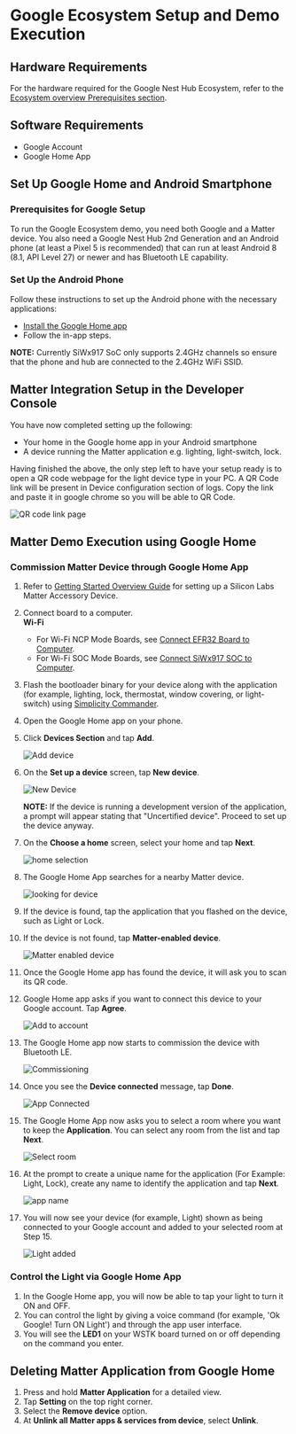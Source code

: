 # Google Ecosystem Setup and Demo Execution

## Hardware Requirements

For the hardware required for the Google Nest Hub Ecosystem, refer to the [Ecosystem overview Prerequisites section](./index#prerequisites).

## Software Requirements

- Google Account
- Google Home App

## Set Up Google Home and Android Smartphone

### Prerequisites for Google Setup

To run the Google Ecosystem demo, you need both Google and a Matter device. You also need a Google Nest Hub 2nd Generation and an Android phone (at least a Pixel 5 is recommended) that can run at least Android 8 (8.1, API Level 27) or newer and has Bluetooth LE capability.

### Set Up the Android Phone

Follow these instructions to set up the Android phone with the necessary applications:

- [Install the Google Home app](https://play.google.com/store/apps/details?id=com.google.android.apps.chromecast.app&pli=1)
- Follow the in-app steps.

**NOTE:** Currently SiWx917 SoC only supports 2.4GHz channels so ensure that the phone and hub are connected to the 2.4GHz WiFi SSID.

## Matter Integration Setup in the Developer Console

You have now completed setting up the following:

- Your home in the Google home app in your Android smartphone
- A device running the Matter application e.g. lighting, light-switch, lock.

Having finished the above, the only step left to have your setup ready is to open a QR code webpage for the light device type in your PC. A QR Code link will be present in Device configuration section of logs. Copy the link and paste it in google chrome so you will be able to QR Code.

![QR code link page](./images/matter-rtt-qr-code-link.png)

## Matter Demo Execution using Google Home

### Commission Matter Device through Google Home App

1. Refer to [Getting Started Overview Guide](/matter/{build-docspace-version}/matter-wifi-getting-started-example) for setting up a Silicon Labs Matter Accessory Device.

2. Connect board to a computer.<br>**Wi-Fi**
   - For Wi-Fi NCP Mode Boards, see [Connect EFR32 Board to Computer](/matter/{build-docspace-version}/matter-wifi-getting-started-example/getting-started-efx32-ncp#connect-the-efx32-boards-to-a-computer).
   - For Wi-Fi SOC Mode Boards, see [Connect SiWx917 SOC to Computer](/matter/{build-docspace-version}/matter-wifi-getting-started-example/getting-started-with-soc#connect-siwx917-soc-to-computer).

3. Flash the bootloader binary for your device along with the application (for example, lighting, lock, thermostat, window covering, or light-switch) using [Simplicity Commander](/matter/{build-docspace-version}/matter-wifi-run-demo/flashing-using-commander).

4. Open the Google Home app on your phone.

5. Click **Devices Section** and tap **Add**.

   ![Add device](./images/google-home-app-add-device.png?width=40%&height=40%)

6. On the **Set up a device** screen, tap **New device**.

   ![New Device](./images/google-home-app-new-device.png?width=40%&height=40%)

   **NOTE:** If the device is running a development version of the application, a prompt will appear stating that "Uncertified device". Proceed to set up the device anyway.

7. On the **Choose a home** screen, select your home and tap **Next**.

   ![home selection](./images/google-home-app-select-home.png?width=40%&height=40%)

8. The Google Home App searches for a nearby Matter device.

   ![looking for device](./images/google-home-app-looking-for-device.png?width=40%&height=40%)

9. If the device is found, tap the application that you flashed on the device, such as Light or Lock.

10. If the device is not found, tap **Matter-enabled device**.

    ![Matter enabled device](./images/google-home-app-matter-enabled-device.png?width=40%&height=40%)

11. Once the Google Home app has found the device, it will ask you to scan its QR code.

12. Google Home app asks if you want to connect this device to your Google account. Tap **Agree**.

    ![Add to account](./images/google-home-app-account-prompt.png?width=40%&height=40%)

13. The Google Home app now starts to commission the device with Bluetooth LE.

    ![Commissioning](./images/google-home-app-connecting.png?width=40%&height=40%)

14. Once you see the **Device connected** message, tap **Done**.

    ![App Connected](./images/google-home-app-connected.png?width=40%&height=40%)

15. The Google Home App now asks you to select a room where you want to keep the **Application**. You can select any room from the list and tap **Next**.

    ![Select room](./images/google-home-app-select-room.png?width=40%&height=40%)

16. At the prompt to create a unique name for the application (For Example: Light, Lock), create any name to identify the application and tap **Next**.

    ![app name](./images/google-home-app-give-app-name.png?width=40%&height=40%)

17. You will now see your device (for example, Light) shown as being connected to your Google account and added to your selected room at Step 15.

    ![Light added](./images/google-home-app-light-added.png?width=40%&height=40%)

### Control the Light via Google Home App

1. In the Google Home app, you will now be able to tap your light to turn it ON and OFF.
2. You can control the light by giving a voice command (for example, 'Ok Google! Turn ON Light') and through the app user interface.
3. You will see the **LED1** on your WSTK board turned on or off depending on the command you enter.

## Deleting Matter Application from Google Home

1. Press and hold **Matter Application** for a detailed view.
2. Tap **Setting** on the top right corner.
3. Select the **Remove device** option.
4. At **Unlink all Matter apps & services from device**, select **Unlink**.
